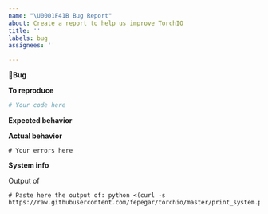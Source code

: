 ```yaml
---
name: "\U0001F41B Bug Report"
about: Create a report to help us improve TorchIO
title: ''
labels: bug
assignees: ''

---
```



**🐛Bug**
<!-- A clear and concise description of what the bug is -->


**To reproduce**

<!-- Please provide a minimal working example: https://stackoverflow.com/help/minimal-reproducible-example -->

```python
# Your code here
```

**Expected behavior**

<!-- A clear and concise description of what you expected to happen. -->

**Actual behavior**

<!-- A clear and concise description of what actually happens. -->

<!-- If you have a code sample, error messages, stack traces, please provide it here as well -->

```python-traceback
# Your errors here
```

**System info**

Output of

```
# Paste here the output of: python <(curl -s https://raw.githubusercontent.com/fepegar/torchio/master/print_system.py)
```
